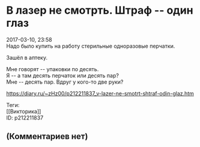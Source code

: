 В лазер не смотрть. Штраф -- один глаз
======================================

  
2017-03-10, 23:58  
 Надо было купить на работу стерильные одноразовые перчатки.   
   
 Зашёл в аптеку.   
   
 Мне говорят -- упаковки по десять.   
 Я -- а там десять перчаток или десять пар?   
 Мне -- десять пар. Вдруг у кого-то две руки?   
  
<https://diary.ru/~zHz00/p212211837_v-lazer-ne-smotrt-shtraf-odin-glaz.htm>  
  
Теги:  
[[Викторика]]  
ID: p212211837  


(Комментариев нет)
------------------